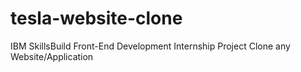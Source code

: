 # tesla-website-clone
IBM SkillsBuild Front-End Development Internship Project
Clone any Website/Application
